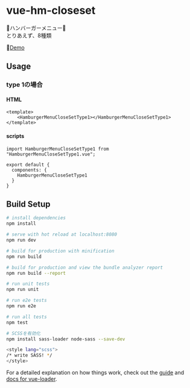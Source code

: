# vue-hm-closeset

🍔ハンバーガーメニュー🍔  
とりあえず、8種類  

🍔<a href="https://nananakamura.github.io/c/vue-hm-closese/index.html" target="_blank">Demo</a>


## Usage

### type 1の場合
#### HTML
```
<template>
	<HamburgerMenuCloseSetType1></HamburgerMenuCloseSetType1>
</template>
```

#### scripts
```
import HamburgerMenuCloseSetType1 from "HamburgerMenuCloseSetType1.vue";

export default {
  components: {
    HamburgerMenuCloseSetType1
  }
}
```

## Build Setup

``` bash
# install dependencies
npm install

# serve with hot reload at localhost:8080
npm run dev

# build for production with minification
npm run build

# build for production and view the bundle analyzer report
npm run build --report

# run unit tests
npm run unit

# run e2e tests
npm run e2e

# run all tests
npm test

# SCSSを有効化
npm install sass-loader node-sass --save-dev

<style lang="scss">
/* write SASS! */
</style>
```

For a detailed explanation on how things work, check out the [guide](http://vuejs-templates.github.io/webpack/) and [docs for vue-loader](http://vuejs.github.io/vue-loader).
